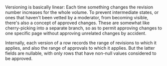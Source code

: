 Versioning is basically linear: Each time something changes the revision number increases
for the whole volume. To prevent intermediate states, or ones that haven't been vetted by
a moderator, from becoming visible, there's also a concept of approved changes. These are
somewhat like cherry-picking into a separate branch, so as to permit approving changes to
one specific page without approving unrelated changes by accident.

Internally, each version of a row records the range of revisions to which it applies, and
also the range of approvals to which it applies. But the latter fields are nullable, with
only rows that have non-null values considered to be approved.